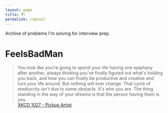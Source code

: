 ```yaml
---
layout: page
title: ?!
permalink: /about/
---
```


Archive of problems I'm solving for interview prep.

# FeelsBadMan

> You look like you're going to spend your life having one epiphany
> after another, always thinking you've finally figured out what's
> holding you back, and how you can finally be productive and creative
> and turn your life around. But nothing will ever change. That cycle of
> mediocrity isn't due to some obstacle. It's who you are. The thing standing
> in the way of your dreams is that the person having them is you.<br />
> [XKCD 1027 - Pickup Artist](https://xkcd.com/1027/)
